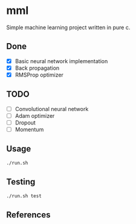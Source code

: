 # mml

Simple machine learning project written in pure c.

## Done

- [x] Basic neural network implementation
- [x] Back propagation
- [x] RMSProp optimizer

## TODO

- [ ] Convolutional neural network
- [ ] Adam optimizer
- [ ] Dropout
- [ ] Momentum

## Usage

```bash
./run.sh
```

## Testing

```bash
./run.sh test
```

## References

